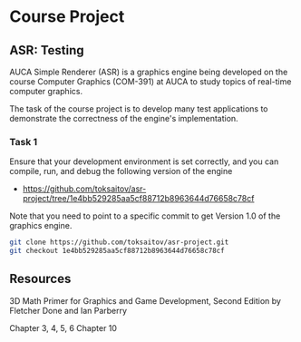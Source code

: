 Course Project
==============

## ASR: Testing

AUCA Simple Renderer (ASR) is a graphics engine being developed on the course
Computer Graphics (COM-391) at AUCA to study topics of real-time computer
graphics.

The task of the course project is to develop many test applications to
demonstrate the correctness of the engine's implementation.

### Task 1

Ensure that your development environment is set correctly, and you can compile,
run, and debug the following version of the engine

* <https://github.com/toksaitov/asr-project/tree/1e4bb529285aa5cf88712b8963644d76658c78cf>

Note that you need to point to a specific commit to get Version 1.0 of the
graphics engine.

```bash
git clone https://github.com/toksaitov/asr-project.git
git checkout 1e4bb529285aa5cf88712b8963644d76658c78cf
```

## Resources

3D Math Primer for Graphics and Game Development, Second Edition by Fletcher
Done and Ian Parberry

Chapter 3, 4, 5, 6
Chapter 10
